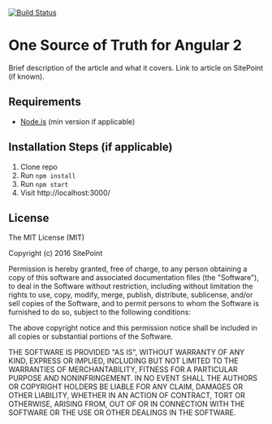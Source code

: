 [![Build Status](https://travis-ci.org/pietro909/one-source-of-truth-for-angular.svg?branch=youtube)](https://travis-ci.org/pietro909/one-source-of-truth-for-angular)
# One Source of Truth for Angular 2

Brief description of the article and what it covers.
Link to article on SitePoint (if known).

## Requirements

* [Node.js](http://nodejs.org/) (min version if applicable)

## Installation Steps (if applicable)

1. Clone repo
2. Run `npm install`
3. Run `npm start`
4. Visit http://localhost:3000/

## License

The MIT License (MIT)

Copyright (c) 2016 SitePoint

Permission is hereby granted, free of charge, to any person obtaining a copy of this software and associated documentation files (the "Software"), to deal in the Software without restriction, including without limitation the rights to use, copy, modify, merge, publish, distribute, sublicense, and/or sell copies of the Software, and to permit persons to whom the Software is furnished to do so, subject to the following conditions:

The above copyright notice and this permission notice shall be included in all copies or substantial portions of the Software.

THE SOFTWARE IS PROVIDED "AS IS", WITHOUT WARRANTY OF ANY KIND, EXPRESS OR IMPLIED, INCLUDING BUT NOT LIMITED TO THE WARRANTIES OF MERCHANTABILITY, FITNESS FOR A PARTICULAR PURPOSE AND NONINFRINGEMENT. IN NO EVENT SHALL THE AUTHORS OR COPYRIGHT HOLDERS BE LIABLE FOR ANY CLAIM, DAMAGES OR OTHER LIABILITY, WHETHER IN AN ACTION OF CONTRACT, TORT OR OTHERWISE, ARISING FROM, OUT OF OR IN CONNECTION WITH THE SOFTWARE OR THE USE OR OTHER DEALINGS IN THE SOFTWARE.
